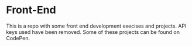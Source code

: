 # Front-End

This is a repo with some front end development execises and projects. API keys used have been removed. Some of these projects can be found on CodePen.
